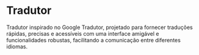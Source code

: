 # Tradutor
Tradutor inspirado no Google Tradutor, projetado para fornecer traduções rápidas, precisas e acessíveis com uma interface amigável e funcionalidades robustas, facilitando a comunicação entre diferentes idiomas.
